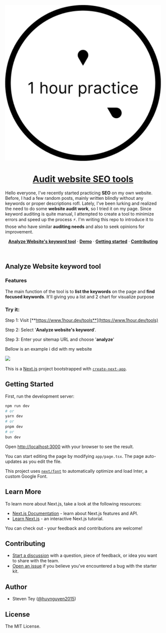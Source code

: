 <a href="https://www.1hour.dev" align="center">
  <img alt="1hour.dev" src="/public/logo.png">
  <h1 align="center">Audit website SEO tools</h1>
</a>

Hello everyone, I've recently started practicing **SEO** on my own website. Before, I had a few random posts, mainly written blindly without any keywords or proper descriptions rofl. Lately, I've been lurking and realized the need to do some **website audit work**, so I tried it on my page. Since keyword auditing is quite manual, I attempted to create a tool to minimize errors and speed up the process ⚡. I'm writing this repo to introduce it to those who have similar **auditing needs** and also to seek opinions for improvement.

<p align="center">
  <a href="#analyze-website-keyword-tool"><strong>Analyze Website's keyword tool</strong></a> ·
  <a href="https://www.1hour.dev/tools"><strong>Demo</strong></a> ·
  <a href="#getting-started"><strong>Getting started</strong></a> ·
  <a href="#contributing"><strong>Contributing</strong></a>
</p>
<br/>

## Analyze Website keyword tool

### Features

The main function of the tool is to **list the keywords** on the page and **find focused keywords**. It'll giving you a list and 2 chart for visualize purpose

### Try it:

Step 1: Visit [**https://www.1hour.dev/tools**](https://www.1hour.dev/tools)

Step 2: Select '**Analyze website's keyword**'.

Step 3: Enter your sitemap URL and choose '**analyze**'

Bellow is an example i did with my website

![](https://news-1hour-dev.s3.us-east-2.amazonaws.com/posts/66043b492d1d6e98f55e615e/screencapture-1hour-dev-tools-keyword-analyze-2024-06-15-17-24-49.png)

This is a [Next.js](https://nextjs.org/) project bootstrapped with [`create-next-app`](https://github.com/vercel/next.js/tree/canary/packages/create-next-app).

## Getting Started

First, run the development server:

```bash
npm run dev
# or
yarn dev
# or
pnpm dev
# or
bun dev
```

Open [http://localhost:3000](http://localhost:3000) with your browser to see the result.

You can start editing the page by modifying `app/page.tsx`. The page auto-updates as you edit the file.

This project uses [`next/font`](https://nextjs.org/docs/basic-features/font-optimization) to automatically optimize and load Inter, a custom Google Font.

## Learn More

To learn more about Next.js, take a look at the following resources:

- [Next.js Documentation](https://nextjs.org/docs) - learn about Next.js features and API.
- [Learn Next.js](https://nextjs.org/learn) - an interactive Next.js tutorial.

You can check out - your feedback and contributions are welcome!

## Contributing

- [Start a discussion](https://github.com/huynguyen2015/seo-audit-website/discussions) with a question, piece of feedback, or idea you want to share with the team.
- [Open an issue](https://github.com/huynguyen2015/seo-audit-website/issues) if you believe you've encountered a bug with the starter kit.

## Author

- Steven Tey ([@huynguyen2015](https://twitter.com/dfgefgef11))

## License

The MIT License.
